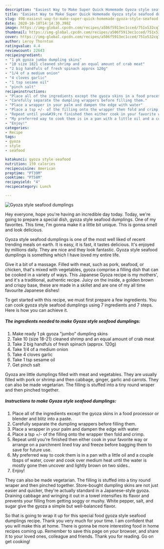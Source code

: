 ```yaml
---
description: "Easiest Way to Make Super Quick Homemade Gyoza style seafood dumplings"
title: "Easiest Way to Make Super Quick Homemade Gyoza style seafood dumplings"
slug: 498-easiest-way-to-make-super-quick-homemade-gyoza-style-seafood-dumplings
date: 2020-10-18T14:14:30.398Z
image: https://img-global.cpcdn.com/recipes/a506f5913ec1cced/751x532cq70/gyoza-style-seafood-dumplings-recipe-main-photo.jpg
thumbnail: https://img-global.cpcdn.com/recipes/a506f5913ec1cced/751x532cq70/gyoza-style-seafood-dumplings-recipe-main-photo.jpg
cover: https://img-global.cpcdn.com/recipes/a506f5913ec1cced/751x532cq70/gyoza-style-seafood-dumplings-recipe-main-photo.jpg
author: Leroy Thornton
ratingvalue: 4.4
reviewcount: 22643
recipeingredient:
- "1 pk gyoza jumbo dumpling skins"
- "10 size 1821 cleaned shrimp and an equal amount of crab meat"
- "2 big handfuls of fresh spinach approx 120g"
- "1/4 of a medium onion"
- "4 cloves garlic"
- "1 tsp sesame oil"
- "pinch salt"
recipeinstructions:
- "Place all of the ingredients except the gyoza skins in a food processor or blender and blitz into a paste."
- "Carefully separate the dumpling wrappers before filling them."
- "Place a wrapper in your palm and dampen the edge with water"
- "Place a tsp +/- of the filling onto the wrapper then fold and crimp."
- "Repeat until you&#39;re finished then either cook in your favorite way or arrange on a parchment lined tray and freeze before bagging them to save for future use."
- "My preferred way to cook them is in a pan with a little oil and a couple tbsps of water, cover and cook over medium heat until the water is mostly gone then uncover and lightly brown on two sides.."
- "Enjoy!"
categories:
- Recipe
tags:
- gyoza
- style
- seafood

katakunci: gyoza style seafood 
nutrition: 159 calories
recipecuisine: American
preptime: "PT39M"
cooktime: "PT58M"
recipeyield: "4"
recipecategory: Lunch

---
```



![Gyoza style seafood dumplings](https://img-global.cpcdn.com/recipes/a506f5913ec1cced/751x532cq70/gyoza-style-seafood-dumplings-recipe-main-photo.jpg)

Hey everyone, hope you're having an incredible day today. Today, we're going to prepare a special dish, gyoza style seafood dumplings. One of my favorites. This time, I'm gonna make it a little bit unique. This is gonna smell and look delicious.

Gyoza style seafood dumplings is one of the most well liked of recent trending meals on earth. It is easy, it is fast, it tastes delicious. It's enjoyed by millions daily. They are nice and they look fantastic. Gyoza style seafood dumplings is something which I have loved my entire life.

Give it a bit of a massage. Filled with meat, such as pork, seafood, or chicken, that&#39;s mixed with vegetables, gyoza comprise a filling dish that can be cooked in a variety of ways. This Japanese Gyoza recipe is my mothers&#39;, and it&#39;s a traditional, authentic recipe. Juicy on the inside, a golden brown and crispy base, these are made in a skillet and are one of my all time favourite Japanese dishes!


To get started with this recipe, we must first prepare a few ingredients. You can cook gyoza style seafood dumplings using 7 ingredients and 7 steps. Here is how you can achieve it.

<!--inarticleads1-->

##### The ingredients needed to make Gyoza style seafood dumplings:

1. Make ready 1 pk gyoza &#34;jumbo&#34; dumpling skins
1. Take 10 (size 18-21) cleaned shrimp and an equal amount of crab meat
1. Take 2 big handfuls of fresh spinach (approx. 120g)
1. Take 1/4 of a medium onion
1. Take 4 cloves garlic
1. Take 1 tsp sesame oil
1. Get pinch salt


Gyoza are little dumplings filled with meat and vegetables. They are usually filled with pork or shrimp and then cabbage, ginger, garlic and carrots. They can also be made vegetarian. The filling is stuffed into a tiny round wraper and then pinched together. 

<!--inarticleads2-->

##### Instructions to make Gyoza style seafood dumplings:

1. Place all of the ingredients except the gyoza skins in a food processor or blender and blitz into a paste.
1. Carefully separate the dumpling wrappers before filling them.
1. Place a wrapper in your palm and dampen the edge with water
1. Place a tsp +/- of the filling onto the wrapper then fold and crimp.
1. Repeat until you&#39;re finished then either cook in your favorite way or arrange on a parchment lined tray and freeze before bagging them to save for future use.
1. My preferred way to cook them is in a pan with a little oil and a couple tbsps of water, cover and cook over medium heat until the water is mostly gone then uncover and lightly brown on two sides..
1. Enjoy!


They can also be made vegetarian. The filling is stuffed into a tiny round wraper and then pinched together. Store-bought dumpling skins are not just easier and quicker, they&#39;re actually standard in a Japanese-style gyoza. Draining cabbage and wringing it out in a towel intensifies its flavor and prevents your filling from getting soggy or mushy. White pepper, salt, and sugar give the gyoza a simple but well-balanced flavor. 

So that is going to wrap it up for this special food gyoza style seafood dumplings recipe. Thank you very much for your time. I am confident that you will make this at home. There is gonna be more interesting food in home recipes coming up. Remember to save this page on your browser, and share it to your loved ones, colleague and friends. Thank you for reading. Go on get cooking!
